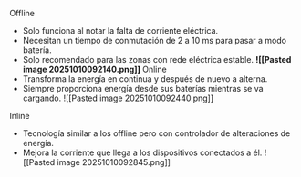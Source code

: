 Offline 
- Solo funciona al notar la falta de corriente eléctrica. 
- Necesitan un tiempo de conmutación de 2 a 10 ms para pasar a modo batería.
- Solo recomendado para las zonas con rede eléctrica estable.
**![[Pasted image 20251010092140.png]]**
Online
- Transforma la energía en continua y después de nuevo a alterna.
- Siempre proporciona energía desde sus baterías mientras se va cargando.
![[Pasted image 20251010092440.png]]

Inline
- Tecnología similar a los offline pero con controlador de alteraciones de energía.
- Mejora la corriente que llega a los dispositivos conectados a él.
![[Pasted image 20251010092845.png]]
